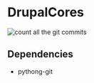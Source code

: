 # DrupalCores
![count all the git commits](https://github.com/ericduran/drupalcores/raw/master/img.jpg)

## Dependencies

* pythong-git
